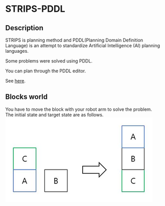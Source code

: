 # STRIPS-PDDL

Description
-----------
STRIPS is planning method and PDDL(Planning Domain Definition Language) is an attempt to standardize Artificial Intelligence (AI) planning languages.<br/>

Some problems were solved using PDDL.

You can plan through the PDDL editor.

See [here](http://users.cecs.anu.edu.au/~patrik/pddlman/writing.html).

Blocks world
------------

You have to move the block with your robot arm to solve the problem.<br/>
The initial state and target state are as follows.<br/>
![Alt text](/image/blocksworld.jpg)
